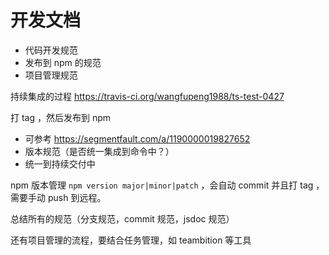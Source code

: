 # 开发文档

- 代码开发规范
- 发布到 npm 的规范
- 项目管理规范

持续集成的过程 https://travis-ci.org/wangfupeng1988/ts-test-0427

打 tag ，然后发布到 npm

- 可参考 https://segmentfault.com/a/1190000019827652
- 版本规范（是否统一集成到命令中？）
- 统一到持续交付中

npm 版本管理 `npm version major|minor|patch` ，会自动 commit 并且打 tag ，需要手动 push 到远程。

总结所有的规范（分支规范，commit 规范，jsdoc 规范）

还有项目管理的流程，要结合任务管理，如 teambition 等工具
